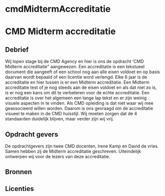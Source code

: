 # cmdMidtermAccreditatie

# CMD Midterm accreditatie 

## Debrief
Wij lopen stage bij de CMD Agency en hier is ons de opdracht 'CMD Midterm accreditatie" aangewezen. Een accreditatie is een tekstueel document die aangeeft of een school nog aan alle eisen voldoet en op basis daarvan wordt bepaald of een licentie word verlengd. Elke 6 jaar is de accreditatie en hier tussen is er een Midterm accreditatie. Een Midterm accreditatie test of je nog steeds aan de eisen voldoet en als dat niet zo is, is er nog een kans om dit te verbeteren voor de echte accreditatie. Een accreditatie is over het algemeen een lange lap tekst en er zijn weinig visuele aspecten in te vinden. Als CMD opleiding is dat niet waar wij mee geassocieerd willen worden. Daarom is ons gevraagd om de accreditatie visueel te maken in de CMD huisstijl. Wij moeten zorgen dat de 4 standaarden duidelijk blijven, maar verder zijn wij vrij.  

## Opdracht gevers
De opdrachtgevers zijn twee CMD docenten, Irene Kamp en David de vries. Samen hebben zij de Midterm accreditatie geschreven. Uiteindelijk ontwerpen wij voor de lezers van deze accreditatie. 

## Bronnen

## Licenties
